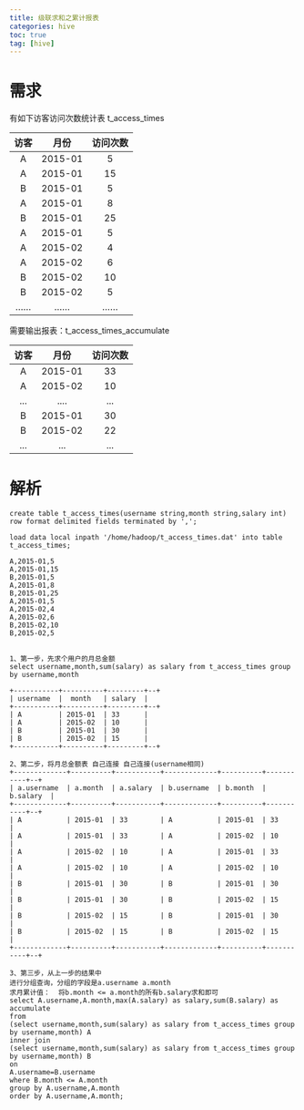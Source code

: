```yaml
---
title: 级联求和之累计报表
categories: hive   
toc: true  
tag: [hive]
---
```



# 需求
有如下访客访问次数统计表 t_access_times

<!--more-->

访客|   月份|	  访问次数
:--:|:--:|:--:	
A	|2015-01|	5
A	|2015-01|	15
B	|2015-01|	5
A	|2015-01|	8
B	|2015-01|	25
A	|2015-01|	5
A	|2015-02|	4
A	|2015-02|	6
B	|2015-02|	10
B	|2015-02|	5
……	|   ……	|	  ……


需要输出报表：t_access_times_accumulate

访客|   月份|	  访问次数
:--:|:--:|:--:	
A|2015-01|33|33
A |2015-02|10|43
...|....|...|...
B|2015-01|30|30
B|2015-02|22|52
...|...|...|...


# 解析

```
create table t_access_times(username string,month string,salary int)
row format delimited fields terminated by ',';
 
load data local inpath '/home/hadoop/t_access_times.dat' into table t_access_times;
 
A,2015-01,5
A,2015-01,15
B,2015-01,5
A,2015-01,8
B,2015-01,25
A,2015-01,5
A,2015-02,4
A,2015-02,6
B,2015-02,10
B,2015-02,5
 
 
1、第一步，先求个用户的月总金额
select username,month,sum(salary) as salary from t_access_times group by username,month
 
+-----------+----------+---------+--+
| username  |  month   | salary  |
+-----------+----------+---------+--+
| A         | 2015-01  | 33      |
| A         | 2015-02  | 10      |
| B         | 2015-01  | 30      |
| B         | 2015-02  | 15      |
+-----------+----------+---------+--+
 
2、第二步，将月总金额表 自己连接 自己连接(username相同)
+-------------+----------+-----------+-------------+----------+-----------+--+
| a.username  | a.month  | a.salary  | b.username  | b.month  | b.salary  |
+-------------+----------+-----------+-------------+----------+-----------+--+
| A           | 2015-01  | 33        | A           | 2015-01  | 33        |
| A           | 2015-01  | 33        | A           | 2015-02  | 10        |
| A           | 2015-02  | 10        | A           | 2015-01  | 33        |
| A           | 2015-02  | 10        | A           | 2015-02  | 10        |
| B           | 2015-01  | 30        | B           | 2015-01  | 30        |
| B           | 2015-01  | 30        | B           | 2015-02  | 15        |
| B           | 2015-02  | 15        | B           | 2015-01  | 30        |
| B           | 2015-02  | 15        | B           | 2015-02  | 15        |
+-------------+----------+-----------+-------------+----------+-----------+--+
 
3、第三步，从上一步的结果中
进行分组查询，分组的字段是a.username a.month
求月累计值：  将b.month <= a.month的所有b.salary求和即可
select A.username,A.month,max(A.salary) as salary,sum(B.salary) as accumulate
from
(select username,month,sum(salary) as salary from t_access_times group by username,month) A
inner join
(select username,month,sum(salary) as salary from t_access_times group by username,month) B
on
A.username=B.username
where B.month <= A.month
group by A.username,A.month
order by A.username,A.month;


```
